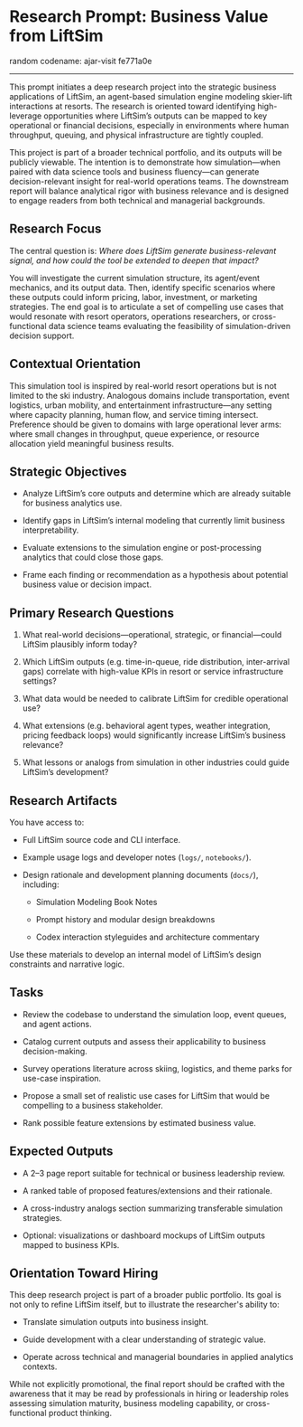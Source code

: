 # Research Prompt: Business Value from LiftSim

random codename: ajar-visit fe771a0e

***

This prompt initiates a deep research project into the strategic business applications of LiftSim, an agent-based simulation engine modeling skier-lift interactions at resorts. The research is oriented toward identifying high-leverage opportunities where LiftSim’s outputs can be mapped to key operational or financial decisions, especially in environments where human throughput, queuing, and physical infrastructure are tightly coupled.

This project is part of a broader technical portfolio, and its outputs will be publicly viewable. The intention is to demonstrate how simulation—when paired with data science tools and business fluency—can generate decision-relevant insight for real-world operations teams. The downstream report will balance analytical rigor with business relevance and is designed to engage readers from both technical and managerial backgrounds.

## Research Focus

The central question is: _Where does LiftSim generate business-relevant signal, and how could the tool be extended to deepen that impact?_

You will investigate the current simulation structure, its agent/event mechanics, and its output data. Then, identify specific scenarios where these outputs could inform pricing, labor, investment, or marketing strategies. The end goal is to articulate a set of compelling use cases that would resonate with resort operators, operations researchers, or cross-functional data science teams evaluating the feasibility of simulation-driven decision support.

## Contextual Orientation

This simulation tool is inspired by real-world resort operations but is not limited to the ski industry. Analogous domains include transportation, event logistics, urban mobility, and entertainment infrastructure—any setting where capacity planning, human flow, and service timing intersect. Preference should be given to domains with large operational lever arms: where small changes in throughput, queue experience, or resource allocation yield meaningful business results.

## Strategic Objectives

- Analyze LiftSim’s core outputs and determine which are already suitable for business analytics use.
    
- Identify gaps in LiftSim’s internal modeling that currently limit business interpretability.
    
- Evaluate extensions to the simulation engine or post-processing analytics that could close those gaps.
    
- Frame each finding or recommendation as a hypothesis about potential business value or decision impact.
    

## Primary Research Questions

1. What real-world decisions—operational, strategic, or financial—could LiftSim plausibly inform today?
    
2. Which LiftSim outputs (e.g. time-in-queue, ride distribution, inter-arrival gaps) correlate with high-value KPIs in resort or service infrastructure settings?
    
3. What data would be needed to calibrate LiftSim for credible operational use?
    
4. What extensions (e.g. behavioral agent types, weather integration, pricing feedback loops) would significantly increase LiftSim’s business relevance?
    
5. What lessons or analogs from simulation in other industries could guide LiftSim’s development?
    

## Research Artifacts

You have access to:

- Full LiftSim source code and CLI interface.
    
- Example usage logs and developer notes (`logs/`, `notebooks/`).
    
- Design rationale and development planning documents (`docs/`), including:
    
    - Simulation Modeling Book Notes
        
    - Prompt history and modular design breakdowns
        
    - Codex interaction styleguides and architecture commentary
        

Use these materials to develop an internal model of LiftSim’s design constraints and narrative logic.

## Tasks

- Review the codebase to understand the simulation loop, event queues, and agent actions.
    
- Catalog current outputs and assess their applicability to business decision-making.
    
- Survey operations literature across skiing, logistics, and theme parks for use-case inspiration.
    
- Propose a small set of realistic use cases for LiftSim that would be compelling to a business stakeholder.
    
- Rank possible feature extensions by estimated business value.
    

## Expected Outputs

- A 2–3 page report suitable for technical or business leadership review.
    
- A ranked table of proposed features/extensions and their rationale.
    
- A cross-industry analogs section summarizing transferable simulation strategies.
    
- Optional: visualizations or dashboard mockups of LiftSim outputs mapped to business KPIs.
    

## Orientation Toward Hiring

This deep research project is part of a broader public portfolio. Its goal is not only to refine LiftSim itself, but to illustrate the researcher's ability to:

- Translate simulation outputs into business insight.
    
- Guide development with a clear understanding of strategic value.
    
- Operate across technical and managerial boundaries in applied analytics contexts.
    

While not explicitly promotional, the final report should be crafted with the awareness that it may be read by professionals in hiring or leadership roles assessing simulation maturity, business modeling capability, or cross-functional product thinking.


